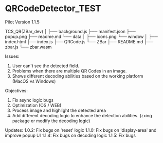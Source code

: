 # QRCodeDetector_TEST
Pilot Version 1.1.5

TCS_QR(ZBar_dev)
│
├── background.js
├── manifest.json
├── popup.png
├── readme.md
└── data
    │
    ├── icons.png
    └── window
        │
        ├── index.html
        ├── index.js
        ├── QRCode.js
        └── ZBar
            ├── README.md
            ├── zbar.js
            └── zbar.wasm


Issues:
1. User can't see the detected field.
2. Problems when there are multiple QR Codes in an image.
3. Shows different decoding abilities based on the working platform (MacOS vs Windows)

Objectives:
1. Fix async logic bugs
2. Optimization (OS / WEB)
3. Process image and highlight the detected area
4. Add different decoding logic to enhance the detection abilities. (zxing package or modify the decoding logic)


Updates:
1.0.2: Fix bugs on 'reset' logic
1.1.0: Fix bugs on 'display-area' and improve popup UI
1.1.4: Fix bugs on decoding logic
1.1.5: Fix bugs